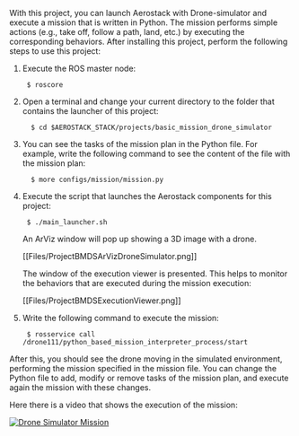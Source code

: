 With this project, you can launch Aerostack with Drone-simulator and execute a mission that is written in Python. The mission performs simple actions (e.g., take off, follow a path, land, etc.) by executing the corresponding behaviors. After installing this project, perform the following steps to use this project:

1. Execute the ROS master node:

        $ roscore

1. Open a terminal and change your current directory to the folder that contains the launcher of this project:

         $ cd $AEROSTACK_STACK/projects/basic_mission_drone_simulator 

1. You can see the tasks of the mission plan in the Python file. For example, write the following command to see the content of the file with the mission plan:

         $ more configs/mission/mission.py 

1. Execute the script that launches the Aerostack components for this project:

        $ ./main_launcher.sh

    An ArViz window will pop up showing a 3D image with a drone.

    [[Files/ProjectBMDSArVizDroneSimulator.png]]

    The window of the execution viewer is presented. This helps to monitor the behaviors that are executed during the mission execution:

    [[Files/ProjectBMDSExecutionViewer.png]]

1. Write the following command to execute the mission:

        $ rosservice call /drone111/python_based_mission_interpreter_process/start

After this, you should see the drone moving in the simulated environment, performing the mission specified in the mission file. You can change the Python file to add, modify or remove tasks of the mission plan, and execute again the mission with these changes.

Here there is a video that shows the execution of the mission:

[ ![Drone Simulator Mission](https://img.youtube.com/vi/sOgy5IW3aEc/0.jpg)](https://www.youtube.com/watch?v=sOgy5IW3aEc)